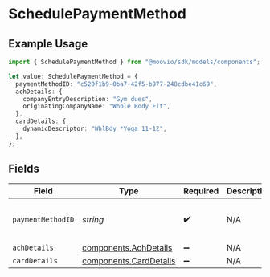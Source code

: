 # SchedulePaymentMethod

## Example Usage

```typescript
import { SchedulePaymentMethod } from "@moovio/sdk/models/components";

let value: SchedulePaymentMethod = {
  paymentMethodID: "c520f1b9-0ba7-42f5-b977-248cdbe41c69",
  achDetails: {
    companyEntryDescription: "Gym dues",
    originatingCompanyName: "Whole Body Fit",
  },
  cardDetails: {
    dynamicDescriptor: "WhlBdy *Yoga 11-12",
  },
};
```

## Fields

| Field                                                            | Type                                                             | Required                                                         | Description                                                      | Example                                                          |
| ---------------------------------------------------------------- | ---------------------------------------------------------------- | ---------------------------------------------------------------- | ---------------------------------------------------------------- | ---------------------------------------------------------------- |
| `paymentMethodID`                                                | *string*                                                         | :heavy_check_mark:                                               | N/A                                                              | c520f1b9-0ba7-42f5-b977-248cdbe41c69                             |
| `achDetails`                                                     | [components.AchDetails](../../models/components/achdetails.md)   | :heavy_minus_sign:                                               | N/A                                                              |                                                                  |
| `cardDetails`                                                    | [components.CardDetails](../../models/components/carddetails.md) | :heavy_minus_sign:                                               | N/A                                                              |                                                                  |